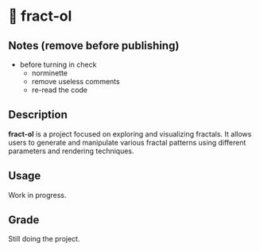 # 🌌 fract-ol

## Notes (remove before publishing)
- before turning in check
	- norminette
	- remove useless comments
	- re-read the code

## Description
**fract-ol** is a project focused on exploring and visualizing fractals. It allows users to generate and manipulate various fractal patterns using different parameters and rendering techniques.

## Usage
Work in progress.

## Grade
Still doing the project.
